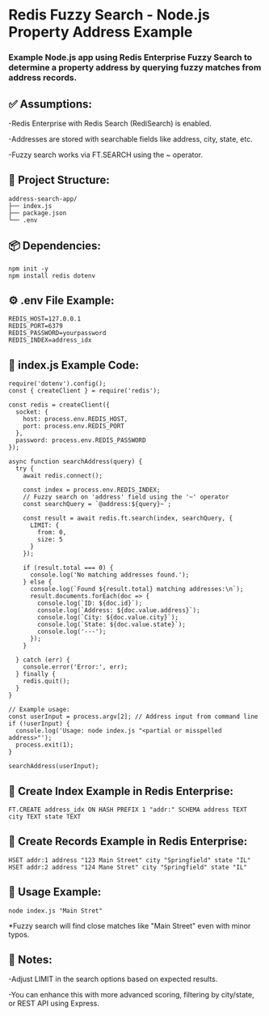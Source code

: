 # Redis Fuzzy Search - Node.js Property Address Example

### Example Node.js app using Redis Enterprise Fuzzy Search to determine a property address by querying fuzzy matches from address records.

## ✅ Assumptions:
-Redis Enterprise with Redis Search (RediSearch) is enabled.

-Addresses are stored with searchable fields like address, city, state, etc.

-Fuzzy search works via FT.SEARCH using the ~ operator.

## 📁 Project Structure:
```
address-search-app/
├── index.js
├── package.json
└── .env
```

## 📦 Dependencies:
```
npm init -y
npm install redis dotenv
```

## ⚙️ .env File Example:
```
REDIS_HOST=127.0.0.1
REDIS_PORT=6379
REDIS_PASSWORD=yourpassword
REDIS_INDEX=address_idx
```

## 📝 index.js Example Code:
```
require('dotenv').config();
const { createClient } = require('redis');

const redis = createClient({
  socket: {
    host: process.env.REDIS_HOST,
    port: process.env.REDIS_PORT
  },
  password: process.env.REDIS_PASSWORD
});

async function searchAddress(query) {
  try {
    await redis.connect();

    const index = process.env.REDIS_INDEX;
    // Fuzzy search on 'address' field using the '~' operator
    const searchQuery = `@address:${query}~`;

    const result = await redis.ft.search(index, searchQuery, {
      LIMIT: {
        from: 0,
        size: 5
      }
    });

    if (result.total === 0) {
      console.log('No matching addresses found.');
    } else {
      console.log(`Found ${result.total} matching addresses:\n`);
      result.documents.forEach(doc => {
        console.log(`ID: ${doc.id}`);
        console.log(`Address: ${doc.value.address}`);
        console.log(`City: ${doc.value.city}`);
        console.log(`State: ${doc.value.state}`);
        console.log('---');
      });
    }

  } catch (err) {
    console.error('Error:', err);
  } finally {
    redis.quit();
  }
}

// Example usage:
const userInput = process.argv[2]; // Address input from command line
if (!userInput) {
  console.log('Usage: node index.js "<partial or misspelled address>"');
  process.exit(1);
}

searchAddress(userInput);
```

## 📢 Create Index Example in Redis Enterprise:
```
FT.CREATE address_idx ON HASH PREFIX 1 "addr:" SCHEMA address TEXT city TEXT state TEXT
```

## 📢 Create Records Example in Redis Enterprise:
```
HSET addr:1 address "123 Main Street" city "Springfield" state "IL"
HSET addr:2 address "124 Mane Stret" city "Springfield" state "IL"
```

## 🚀 Usage Example:
```
node index.js "Main Stret"
```
*Fuzzy search will find close matches like "Main Street" even with minor typos.

## 🔧 Notes:
-Adjust LIMIT in the search options based on expected results.

-You can enhance this with more advanced scoring, filtering by city/state, or REST API using Express.

